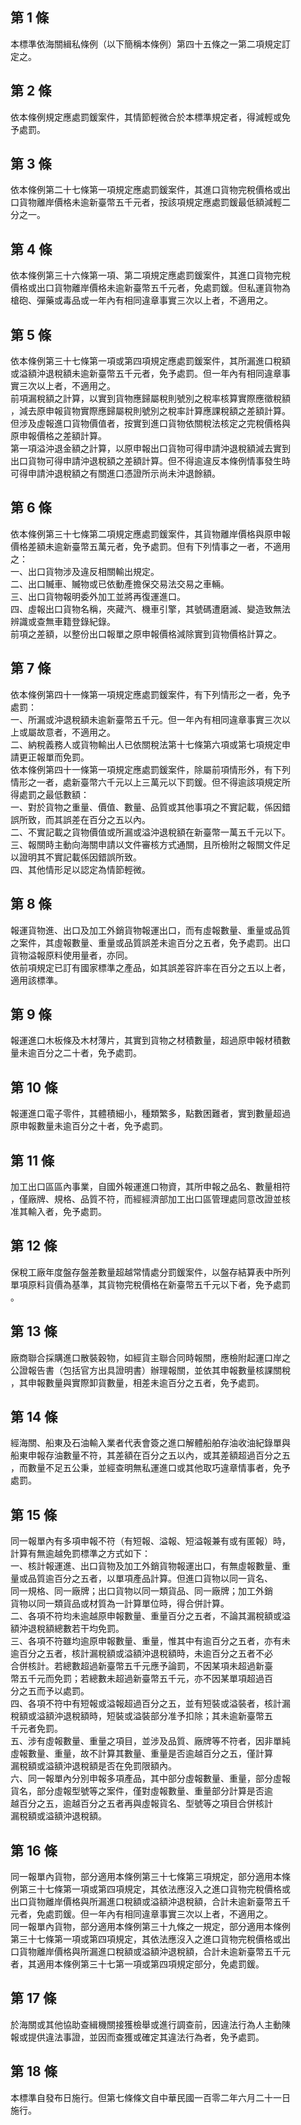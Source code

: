 第 1 條
-------
本標準依海關緝私條例（以下簡稱本條例）第四十五條之一第二項規定訂  
定之。

第 2 條
-------
依本條例規定應處罰鍰案件，其情節輕微合於本標準規定者，得減輕或免  
予處罰。

第 3 條
-------
依本條例第二十七條第一項規定應處罰鍰案件，其進口貨物完稅價格或出  
口貨物離岸價格未逾新臺幣五千元者，按該項規定應處罰鍰最低額減輕二  
分之一。

第 4 條
-------
依本條例第三十六條第一項、第二項規定應處罰鍰案件，其進口貨物完稅  
價格或出口貨物離岸價格未逾新臺幣五千元者，免處罰鍰。但私運貨物為  
槍砲、彈藥或毒品或一年內有相同違章事實三次以上者，不適用之。

第 5 條
-------
依本條例第三十七條第一項或第四項規定應處罰鍰案件，其所漏進口稅額  
或溢額沖退稅額未逾新臺幣五千元者，免予處罰。但一年內有相同違章事  
實三次以上者，不適用之。  
前項漏稅額之計算，以實到貨物應歸屬稅則號別之稅率核算實際應徵稅額  
，減去原申報貨物實際應歸屬稅則號別之稅率計算應課稅額之差額計算。  
但涉及虛報進口貨物價值者，按實到進口貨物依關稅法核定之完稅價格與  
原申報價格之差額計算。  
第一項溢沖退金額之計算，以原申報出口貨物可得申請沖退稅額減去實到  
出口貨物可得申請沖退稅額之差額計算。但不得逾違反本條例情事發生時  
可得申請沖退稅額之有關進口憑證所示尚未沖退餘額。

第 6 條
-------
依本條例第三十七條第二項規定應處罰鍰案件，其貨物離岸價格與原申報  
價格差額未逾新臺幣五萬元者，免予處罰。但有下列情事之一者，不適用  
之：  
一、出口貨物涉及違反相關輸出規定。  
二、出口贓車、贓物或已依動產擔保交易法交易之車輛。  
三、出口貨物報明委外加工並將再復運進口。  
四、虛報出口貨物名稱，夾藏汽、機車引擎，其號碼遭磨滅、變造致無法  
    辨識或查無車籍登錄紀錄。  
前項之差額，以整份出口報單之原申報價格減除實到貨物價格計算之。

第 7 條
-------
依本條例第四十一條第一項規定應處罰鍰案件，有下列情形之一者，免予  
處罰：  
一、所漏或沖退稅額未逾新臺幣五千元。但一年內有相同違章事實三次以  
    上或屬故意者，不適用之。  
二、納稅義務人或貨物輸出人已依關稅法第十七條第六項或第七項規定申  
    請更正報單而免罰。  
依本條例第四十一條第一項規定應處罰鍰案件，除屬前項情形外，有下列  
情形之一者，處新臺幣六千元以上三萬元以下罰鍰。但不得逾該項規定所  
得處罰之最低數額：  
一、對於貨物之重量、價值、數量、品質或其他事項之不實記載，係因錯  
    誤所致，而其誤差在百分之五以內。  
二、不實記載之貨物價值或所漏或溢沖退稅額在新臺幣一萬五千元以下。  
三、報關時主動向海關申請以文件審核方式通關，且所檢附之報關文件足  
    以證明其不實記載係因錯誤所致。  
四、其他情形足以認定為情節輕微。

第 8 條
-------
報運貨物進、出口及加工外銷貨物報運出口，而有虛報數量、重量或品質  
之案件，其虛報數量、重量或品質誤差未逾百分之五者，免予處罰。出口  
貨物溢報原料使用量者，亦同。  
依前項規定已訂有國家標準之產品，如其誤差容許率在百分之五以上者，  
適用該標準。

第 9 條
-------
報運進口木板條及木材薄片，其實到貨物之材積數量，超過原申報材積數  
量未逾百分之二十者，免予處罰。

第 10 條
--------
報運進口電子零件，其體積細小，種類繁多，點數困難者，實到數量超過  
原申報數量未逾百分之十者，免予處罰。

第 11 條
--------
加工出口區區內事業，自國外報運進口物資，其所申報之品名、數量相符  
，僅廠牌、規格、品質不符，而經經濟部加工出口區管理處同意改證並核  
准其輸入者，免予處罰。

第 12 條
--------
保稅工廠年度盤存盤差數量超越常情處分罰鍰案件，以盤存結算表中所列  
單項原料貨價為基準，其貨物完稅價格在新臺幣五千元以下者，免予處罰  
。

第 13 條
--------
廠商聯合採購進口散裝穀物，如經貨主聯合同時報關，應檢附起運口岸之  
公證報告書（包括官方出具證明書）辦理報關，並依其申報數量核課關稅  
，其申報數量與實際卸貨數量，相差未逾百分之五者，免予處罰。

第 14 條
--------
經海關、船東及石油輸入業者代表會簽之進口解體船舶存油收油紀錄單與  
船東申報存油數量不符，其差額在百分之五以內，或其差額超過百分之五  
，而數量不足五公秉，並經查明無私運進口或其他取巧違章情事者，免予  
處罰。

第 15 條
--------
同一報單內有多項申報不符（有短報、溢報、短溢報兼有或有匿報）時，  
計算有無逾越免罰標準之方式如下：  
一、核計報運進、出口貨物及加工外銷貨物報運出口，有無虛報數量、重  
    量或品質逾百分之五者，以單項產品計算。但進口貨物以同一貨名、  
    同一規格、同一廠牌；出口貨物以同一類貨品、同一廠牌；加工外銷  
    貨物以同一類貨品或材質為一計算單位時，得合併計算。  
二、各項不符均未逾越原申報數量、重量百分之五者，不論其漏稅額或溢  
    額沖退稅額總數若干均免罰。  
三、各項不符雖均逾原申報數量、重量，惟其中有逾百分之五者，亦有未  
    逾百分之五者，核計漏稅額或溢額沖退稅額時，未逾百分之五者不必  
    合併核計。若總數超過新臺幣五千元應予論罰，不因某項未超過新臺  
    幣五千元而免罰；若總數未超過新臺幣五千元，亦不因某單項超過百  
    分之五而予以處罰。  
四、各項不符中有短報或溢報超過百分之五，並有短裝或溢裝者，核計漏  
    稅額或溢額沖退稅額時，短裝或溢裝部分准予扣除；其未逾新臺幣五  
    千元者免罰。  
五、涉有虛報數量、重量之項目，並涉及品質、廠牌等不符者，因非單純  
    虛報數量、重量，故不計算其數量、重量是否逾越百分之五，僅計算  
    漏稅額或溢額沖退稅額是否在免罰限額內。  
六、同一報單內分別申報多項產品，其中部分虛報數量、重量，部分虛報  
    貨名，部分虛報型號等之案件，僅對虛報數量、重量部分計算是否逾  
    越百分之五，逾越百分之五者再與虛報貨名、型號等之項目合併核計  
    漏稅額或溢額沖退稅額。

第 16 條
--------
同一報單內貨物，部分適用本條例第三十七條第三項規定，部分適用本條  
例第三十七條第一項或第四項規定，其依法應沒入之進口貨物完稅價格或  
出口貨物離岸價格與所漏進口稅額或溢額沖退稅額，合計未逾新臺幣五千  
元者，免處罰鍰。但一年內有相同違章事實三次以上者，不適用之。  
同一報單內貨物，部分適用本條例第三十九條之一規定，部分適用本條例  
第三十七條第一項或第四項規定，其依法應沒入之進口貨物完稅價格或出  
口貨物離岸價格與所漏進口稅額或溢額沖退稅額，合計未逾新臺幣五千元  
者，其適用本條例第三十七第一項或第四項規定部分，免處罰鍰。

第 17 條
--------
於海關或其他協助查緝機關接獲檢舉或進行調查前，因違法行為人主動陳  
報或提供違法事證，並因而查獲或確定其違法行為者，免予處罰。

第 18 條
--------
本標準自發布日施行。但第七條條文自中華民國一百零二年六月二十一日  
施行。

